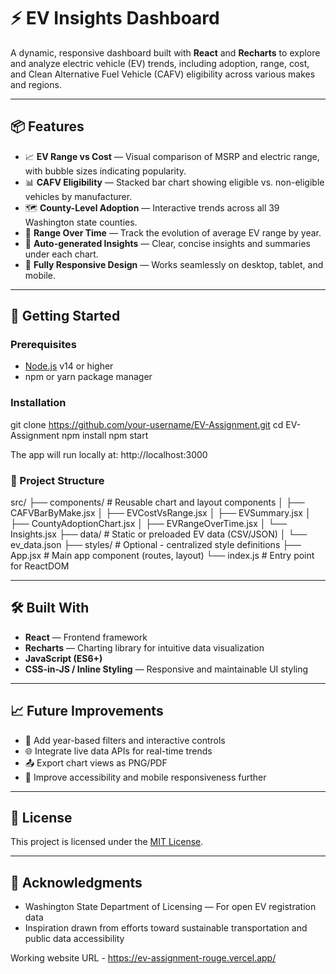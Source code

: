 # ⚡ EV Insights Dashboard

A dynamic, responsive dashboard built with **React** and **Recharts** to explore and analyze electric vehicle (EV) trends, including adoption, range, cost, and Clean Alternative Fuel Vehicle (CAFV) eligibility across various makes and regions.

---

## 📦 Features

- 📈 **EV Range vs Cost** — Visual comparison of MSRP and electric range, with bubble sizes indicating popularity.
- 📊 **CAFV Eligibility** — Stacked bar chart showing eligible vs. non-eligible vehicles by manufacturer.
- 🗺️ **County-Level Adoption** — Interactive trends across all 39 Washington state counties.
- 📅 **Range Over Time** — Track the evolution of average EV range by year.
- 🧠 **Auto-generated Insights** — Clear, concise insights and summaries under each chart.
- 📱 **Fully Responsive Design** — Works seamlessly on desktop, tablet, and mobile.

---

## 🚀 Getting Started

### Prerequisites

- [Node.js](https://nodejs.org/) v14 or higher
- npm or yarn package manager

### Installation


git clone https://github.com/your-username/EV-Assignment.git
cd EV-Assignment
npm install
npm start

The app will run locally at: http://localhost:3000

### 📁 Project Structure

src/ ├── components/ # Reusable chart and layout components │ ├── CAFVBarByMake.jsx │ ├── EVCostVsRange.jsx │ ├── EVSummary.jsx │ ├── CountyAdoptionChart.jsx │ ├── EVRangeOverTime.jsx │ └── Insights.jsx ├── data/ # Static or preloaded EV data (CSV/JSON) │ └── ev_data.json ├── styles/ # Optional - centralized style definitions ├── App.jsx # Main app component (routes, layout) └── index.js # Entry point for ReactDOM


---

## 🛠️ Built With

- **React** — Frontend framework
- **Recharts** — Charting library for intuitive data visualization
- **JavaScript (ES6+)**
- **CSS-in-JS / Inline Styling** — Responsive and maintainable UI styling

---

## 📈 Future Improvements

- 📅 Add year-based filters and interactive controls
- 🌐 Integrate live data APIs for real-time trends
- 📤 Export chart views as PNG/PDF
- 📱 Improve accessibility and mobile responsiveness further

---

## 📄 License

This project is licensed under the [MIT License](LICENSE).

---

## 🙌 Acknowledgments

- Washington State Department of Licensing — For open EV registration data
- Inspiration drawn from efforts toward sustainable transportation and public data accessibility


Working website URL - https://ev-assignment-rouge.vercel.app/
